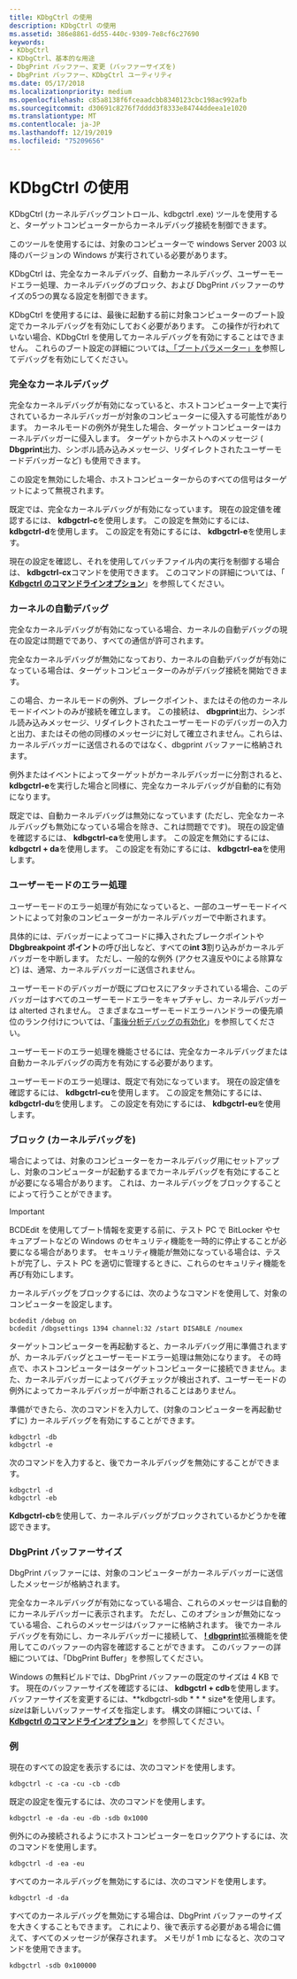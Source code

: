```yaml
---
title: KDbgCtrl の使用
description: KDbgCtrl の使用
ms.assetid: 386e8861-dd55-440c-9309-7e8cf6c27690
keywords:
- KDbgCtrl
- KDbgCtrl、基本的な用途
- DbgPrint バッファー、変更 (バッファーサイズを)
- DbgPrint バッファー、KDbgCtrl ユーティリティ
ms.date: 05/17/2018
ms.localizationpriority: medium
ms.openlocfilehash: c85a8138f6fceaadcbb8340123cbc198ac992afb
ms.sourcegitcommit: d30691c8276f7dddd3f8333e84744ddeea1e1020
ms.translationtype: MT
ms.contentlocale: ja-JP
ms.lasthandoff: 12/19/2019
ms.locfileid: "75209656"
---
```

# <a name="using-kdbgctrl"></a>KDbgCtrl の使用


KDbgCtrl (カーネルデバッグコントロール、kdbgctrl .exe) ツールを使用すると、ターゲットコンピューターからカーネルデバッグ接続を制御できます。

このツールを使用するには、対象のコンピューターで windows Server 2003 以降のバージョンの Windows が実行されている必要があります。

KDbgCtrl は、完全なカーネルデバッグ、自動カーネルデバッグ、ユーザーモードエラー処理、カーネルデバッグのブロック、および DbgPrint バッファーのサイズの5つの異なる設定を制御できます。

KDbgCtrl を使用するには、最後に起動する前に対象コンピューターのブート設定でカーネルデバッグを有効にしておく必要があります。 この操作が行われていない場合、KDbgCtrl を使用してカーネルデバッグを有効にすることはできません。 これらのブート設定の詳細については[、「ブートパラメーター」を](https://docs.microsoft.com/windows-hardware/drivers/devtest/boot-parameters-to-enable-debugging)参照してデバッグを有効にしてください。

### <a name="span-idfull_kernel_debuggingspanspan-idfull_kernel_debuggingspanfull-kernel-debugging"></a><span id="full_kernel_debugging"></span><span id="FULL_KERNEL_DEBUGGING"></span>完全なカーネルデバッグ

完全なカーネルデバッグが有効になっていると、ホストコンピューター上で実行されているカーネルデバッガーが対象のコンピューターに侵入する可能性があります。 カーネルモードの例外が発生した場合、ターゲットコンピューターはカーネルデバッガーに侵入します。 ターゲットからホストへのメッセージ ( **Dbgprint**出力、シンボル読み込みメッセージ、リダイレクトされたユーザーモードデバッガーなど) も使用できます。

この設定を無効にした場合、ホストコンピューターからのすべての信号はターゲットによって無視されます。

既定では、完全なカーネルデバッグが有効になっています。 現在の設定値を確認するには、 **kdbgctrl-c**を使用します。 この設定を無効にするには、 **kdbgctrl-d**を使用します。 この設定を有効にするには、 **kdbgctrl-e**を使用します。

現在の設定を確認し、それを使用してバッチファイル内の実行を制御する場合は、 **kdbgctrl-cx**コマンドを使用できます。 このコマンドの詳細については、「 [**Kdbgctrl のコマンドラインオプション**](kdbgctrl-command-line-options.md)」を参照してください。

### <a name="span-idautomatic_kernel_debuggingspanspan-idautomatic_kernel_debuggingspanautomatic-kernel-debugging"></a><span id="automatic_kernel_debugging"></span><span id="AUTOMATIC_KERNEL_DEBUGGING"></span>カーネルの自動デバッグ

完全なカーネルデバッグが有効になっている場合、カーネルの自動デバッグの現在の設定は問題でであり、すべての通信が許可されます。

完全なカーネルデバッグが無効になっており、カーネルの自動デバッグが有効になっている場合は、ターゲットコンピューターのみがデバッグ接続を開始できます。

この場合、カーネルモードの例外、ブレークポイント、またはその他のカーネルモードイベントのみが接続を確立します。 この接続は、 **dbgprint**出力、シンボル読み込みメッセージ、リダイレクトされたユーザーモードのデバッガーの入力と出力、またはその他の同様のメッセージに対して確立されません。これらは、カーネルデバッガーに送信されるのではなく、dbgprint バッファーに格納されます。

例外またはイベントによってターゲットがカーネルデバッガーに分割されると、 **kdbgctrl-e**を実行した場合と同様に、完全なカーネルデバッグが自動的に有効になります。

既定では、自動カーネルデバッグは無効になっています (ただし、完全なカーネルデバッグも無効になっている場合を除き、これは問題でです)。 現在の設定値を確認するには、 **kdbgctrl-ca**を使用します。 この設定を無効にするには、 **kdbgctrl + da**を使用します。 この設定を有効にするには、 **kdbgctrl-ea**を使用します。

### <a name="span-iduser_mode_error_handlingspanspan-iduser_mode_error_handlingspanuser-mode-error-handling"></a><span id="user_mode_error_handling"></span><span id="USER_MODE_ERROR_HANDLING"></span>ユーザーモードのエラー処理

ユーザーモードのエラー処理が有効になっていると、一部のユーザーモードイベントによって対象のコンピューターがカーネルデバッガーで中断されます。

具体的には、デバッガーによってコードに挿入されたブレークポイントや**Dbgbreakpoint ポイント**の呼び出しなど、すべての**int 3**割り込みがカーネルデバッガーを中断します。 ただし、一般的な例外 (アクセス違反や0による除算など) は、通常、カーネルデバッガーに送信されません。

ユーザーモードのデバッガーが既にプロセスにアタッチされている場合、このデバッガーはすべてのユーザーモードエラーをキャプチャし、カーネルデバッガーは alterted されません。 さまざまなユーザーモードエラーハンドラーの優先順位のランク付けについては、「[事後分析デバッグの有効化](enabling-postmortem-debugging.md)」を参照してください。

ユーザーモードのエラー処理を機能させるには、完全なカーネルデバッグまたは自動カーネルデバッグの両方を有効にする必要があります。

ユーザーモードのエラー処理は、既定で有効になっています。 現在の設定値を確認するには、 **kdbgctrl-cu**を使用します。 この設定を無効にするには、 **kdbgctrl-du**を使用します。 この設定を有効にするには、 **kdbgctrl-eu**を使用します。

### <a name="span-idblocking_kernel_debuggingspanspan-idblocking_kernel_debuggingspanblocking-kernel-debugging"></a><span id="blocking_kernel_debugging"></span><span id="BLOCKING_KERNEL_DEBUGGING"></span>ブロック (カーネルデバッグを)

場合によっては、対象のコンピューターをカーネルデバッグ用にセットアップし、対象のコンピューターが起動するまでカーネルデバッグを有効にすることが必要になる場合があります。 これは、カーネルデバッグをブロックすることによって行うことができます。

> [!IMPORTANT]
> BCDEdit を使用してブート情報を変更する前に、テスト PC で BitLocker やセキュアブートなどの Windows のセキュリティ機能を一時的に停止することが必要になる場合があります。
> セキュリティ機能が無効になっている場合は、テストが完了し、テスト PC を適切に管理するときに、これらのセキュリティ機能を再び有効にします。

カーネルデバッグをブロックするには、次のようなコマンドを使用して、対象のコンピューターを設定します。

```console
bcdedit /debug on
bcdedit /dbgsettings 1394 channel:32 /start DISABLE /noumex
```

ターゲットコンピューターを再起動すると、カーネルデバッグ用に準備されますが、カーネルデバッグとユーザーモードエラー処理は無効になります。 その時点で、ホストコンピューターはターゲットコンピューターに接続できません。また、カーネルデバッガーによってバグチェックが検出されず、ユーザーモードの例外によってカーネルデバッガーが中断されることはありません。

準備ができたら、次のコマンドを入力して、(対象のコンピューターを再起動せずに) カーネルデバッグを有効にすることができます。

```console
kdbgctrl -db
kdbgctrl -e
```

次のコマンドを入力すると、後でカーネルデバッグを無効にすることができます。

```console
kdbgctrl -d
kdbgctrl -eb
```

**Kdbgctrl-cb**を使用して、カーネルデバッグがブロックされているかどうかを確認できます。

### <a name="span-idthe_dbgprint_buffer_sizespanspan-idthe_dbgprint_buffer_sizespanthe-dbgprint-buffer-size"></a><span id="the_dbgprint_buffer_size"></span><span id="THE_DBGPRINT_BUFFER_SIZE"></span>DbgPrint バッファーサイズ

DbgPrint バッファーには、対象のコンピューターがカーネルデバッガーに送信したメッセージが格納されます。

完全なカーネルデバッグが有効になっている場合、これらのメッセージは自動的にカーネルデバッガーに表示されます。 ただし、このオプションが無効になっている場合、これらのメッセージはバッファーに格納されます。 後でカーネルデバッグを有効にし、カーネルデバッガーに接続して、 [**! dbgprint**](-dbgprint.md)拡張機能を使用してこのバッファーの内容を確認することができます。 このバッファーの詳細については、「DbgPrint Buffer」を参照してください。

Windows の無料ビルドでは、DbgPrint バッファーの既定のサイズは 4 KB です。 現在のバッファーサイズを確認するには、 **kdbgctrl + cdb**を使用します。 バッファーサイズを変更するには、**kdbgctrl-sdb * * * size*を使用します。 *size*は新しいバッファーサイズを指定します。 構文の詳細については、「 [**Kdbgctrl のコマンドラインオプション**](kdbgctrl-command-line-options.md)」を参照してください。

### <a name="span-idexamplesspanspan-idexamplesspanexamples"></a><span id="examples"></span><span id="EXAMPLES"></span>例

現在のすべての設定を表示するには、次のコマンドを使用します。

```console
kdbgctrl -c -ca -cu -cb -cdb 
```

既定の設定を復元するには、次のコマンドを使用します。

```console
kdbgctrl -e -da -eu -db -sdb 0x1000 
```

例外にのみ接続されるようにホストコンピューターをロックアウトするには、次のコマンドを使用します。

```console
kdbgctrl -d -ea -eu 
```

すべてのカーネルデバッグを無効にするには、次のコマンドを使用します。

```console
kdbgctrl -d -da 
```

すべてのカーネルデバッグを無効にする場合は、DbgPrint バッファーのサイズを大きくすることもできます。 これにより、後で表示する必要がある場合に備えて、すべてのメッセージが保存されます。 メモリが 1 mb になると、次のコマンドを使用できます。

```console
kdbgctrl -sdb 0x100000 
```

 

 





